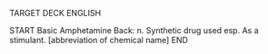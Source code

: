 TARGET DECK
ENGLISH

START
Basic
Amphetamine
Back: n. Synthetic drug used esp. As a stimulant. [abbreviation of chemical name]
END
